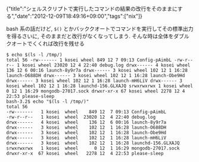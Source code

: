 {"title":"シェルスクリプトで実行したコマンドの結果の改行をそのままにする","date":"2012-12-09T18:49:16+09:00","tags":["nix"]}

bash 系の話だけど, `$()` とかバッククオートでコマンドを実行してその標準出力を得るさいに, そのままだと改行がなくなってしまう. そんな時は全体をダブルクオートでくくれば改行を残せる

    $ echo $(ls -l /tmp/)
    total 56 -rw------- 1 kosei wheel 849 12 7 09:13 Config-pAimbL -rw-r--r-- 1 kosei wheel 23020 12 4 22:40 debug.log drwx------ 4 kosei wheel 136 12 6 00:16 launch-8y9r7a drwx------ 3 kosei wheel 102 12 1 16:28 launch-O688DH drwx------ 3 kosei wheel 102 12 1 16:28 launch-Obe9Hd drwx------ 3 kosei wheel 102 12 1 16:28 launch-mH6LiV drwx------ 3 kosei wheel 102 12 1 16:28 launchd-156.GLXAJQ srwxrwxrwx 1 kosei wheel 0 12 1 16:29 mongodb-27017.sock drwxr-xr-x 67 kosei wheel 2278 12 4 22:53 please-sleep
    bash-3.2$ echo "$(ls -l /tmp/)"
    total 56
    -rw-------   1 kosei  wheel    849 12  7 09:13 Config-pAimbL
    -rw-r--r--   1 kosei  wheel  23020 12  4 22:40 debug.log
    drwx------   4 kosei  wheel    136 12  6 00:16 launch-8y9r7a
    drwx------   3 kosei  wheel    102 12  1 16:28 launch-O688DH
    drwx------   3 kosei  wheel    102 12  1 16:28 launch-Obe9Hd
    drwx------   3 kosei  wheel    102 12  1 16:28 launch-mH6LiV
    drwx------   3 kosei  wheel    102 12  1 16:28 launchd-156.GLXAJQ
    srwxrwxrwx   1 kosei  wheel      0 12  1 16:29 mongodb-27017.sock
    drwxr-xr-x  67 kosei  wheel   2278 12  4 22:53 please-sleep
